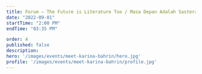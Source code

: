 ```yaml
---
title: Forum – The Future is Literature Too / Masa Depan Adalah Sastera Juga
date: "2022-09-01"
startTime: "2:00 PM"
endTime: "03:35 PM"

order: 4
published: false
description: 
hero: '/images/events/meet-karina-bahrin/hero.jpg'
profile: '/images/events/meet-karina-bahrin/profile.jpg'
---
```


